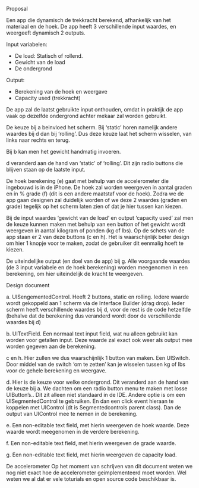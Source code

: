Proposal

Een app die dynamisch de trekkracht berekend, afhankelijk van het materiaal en de hoek. De app heeft 3 verschillende input waardes, en weergeeft dynamisch 2 outputs.

Input variabelen:
- De load: Statisch of rollend.
- Gewicht van de load
- De ondergrond

Output:
- Berekening van de hoek en weergave
- Capacity used (trekkracht)

De app zal de laatst gebruikte input onthouden, omdat in praktijk de app vaak op dezelfde ondergrond achter mekaar zal worden gebruikt.

De keuze bij a beinvloed het scherm. Bij ‘static’ horen namelijk andere waardes bij d dan bij ‘rolling’. Dus deze keuze laat het scherm wisselen, van links naar rechts en terug.

Bij b kan men het gewicht handmatig invoeren.

d veranderd aan de hand van ‘static’ of ‘rolling’. Dit zijn radio buttons die blijven staan op de laatste input.

De hoek berekening (e) gaat met behulp van de accelerometer die ingebouwd is in de iPhone. De hoek zal worden weergeven in aantal graden en in % grade (f) (dit is een andere maatstaf voor de hoek). Zodra we de app gaan designen zal duidelijk worden of we deze 2 waardes (graden en grade) tegelijk op het scherm laten zien of dat je hier tussen kan kiezen.

Bij de input waardes ‘gewicht van de load’ en output ‘capacity used’ zal men de keuze kunnen maken met behulp van een button of het gewicht wordt weergeven in aantal kilogram of ponden (kg of lbs).
Op de schets van de app staan er 2 van deze buttons (c en h). Het is waarschijnlijk beter design om hier 1 knopje voor te maken, zodat de gebruiker dit eenmalig hoeft te kiezen. 

De uiteindelijke output (en doel van de app) bij g. Alle voorgaande waardes (de 3 input variabele en de hoek berekening) worden meegenomen in een berekening, om hier uiteindelijk de kracht te weergeven.

Design document

a.
UISengementedControl. Heeft 2 buttons, static en rolling. Iedere waarde wordt gekoppeld aan 1 scherm via de Interface Builder (drag drop). Ieder scherm heeft verschillende waardes bij d, voor de rest is de code hetzelfde (behalve dat de berekening dus veranderd wordt door de verschillende waardes bij d)

b.
UITextField. Een normaal text input field, wat nu alleen gebruikt kan worden voor getallen input. Deze waarde zal exact ook weer als output mee worden gegeven aan de berekening.

c en h. 
Hier zullen we dus waarschijnlijk 1 button van maken. Een UISwitch. Door middel van de switch ‘om te zetten’ kan je wisselen tussen kg of lbs voor de gehele berekening en weergave. 

d.
Hier is de keuze voor welke ondergrond. Dit veranderd aan de hand van de keuze bij a. We dachten om een radio button menu te maken met losse UIButton’s.. Dit zit alleen niet standaard in de IDE. 
Andere optie is om een UISegmentedControl te gebruiken. En dan een click event hieraan te koppelen met UIControl (dt is Segmentedcontrols parent class). Dan de output van UIControl mee te nemen in de berekening.

e.
Een non-editable text field, met hierin weergeven de hoek waarde. Deze waarde wordt meegenomen in de verdere berekening.

f.
Een non-editable text field, met hierin weergeven de grade waarde.

g.
Een non-editable text field, met hierin weergeven de capacity load.


De accelerometer
Op het moment van schrijven van dit document weten we nog niet exact hoe de accelerometer geimplementeerd moet worden. Wel weten we al dat er vele toturials en open source code beschikbaar is.
